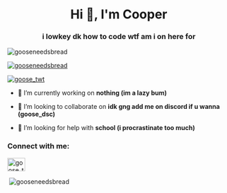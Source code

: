 <h1 align="center">Hi 👋, I'm Cooper</h1>
<h3 align="center">i lowkey dk how to code wtf am i on here for</h3>

<p align="left"> <img src="https://komarev.com/ghpvc/?username=gooseneedsbread&label=stalkers&color=0e75b6&style=flat" alt="gooseneedsbread" /> </p>

<p align="left"> <a href="https://github.com/ryo-ma/github-profile-trophy"><img src="https://github-profile-trophy.vercel.app/?username=gooseneedsbread" alt="gooseneedsbread" /></a> </p>

<p align="left"> <a href="https://twitter.com/goose_twt" target="blank"><img src="https://img.shields.io/twitter/follow/goose_twt?logo=twitter&style=for-the-badge" alt="goose_twt" /></a> </p>

- 🔭 I’m currently working on **nothing (im a lazy bum)**

- 👯 I’m looking to collaborate on **idk gng add me on discord if u wanna (goose_dsc)**

- 🤝 I’m looking for help with **school (i procrastinate too much)**

<h3 align="left">Connect with me:</h3>
<p align="left">
<a href="https://twitter.com/goose_twt" target="blank"><img align="center" src="https://raw.githubusercontent.com/rahuldkjain/github-profile-readme-generator/master/src/images/icons/Social/twitter.svg" alt="goose_twt" height="30" width="40" /></a>
</p>

<p>&nbsp;<img align="center" src="https://github-readme-stats.vercel.app/api?username=gooseneedsbread&show_icons=true&locale=en" alt="gooseneedsbread" /></p>
